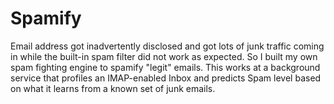 Spamify
=======

Email address got inadvertently disclosed and got lots of junk traffic coming in while the built-in spam filter did not work as expected. So I built my own spam fighting engine to spamify "legit" emails. This works at a background service that profiles an IMAP-enabled Inbox and predicts Spam level based on what it learns from a known set of junk emails.
